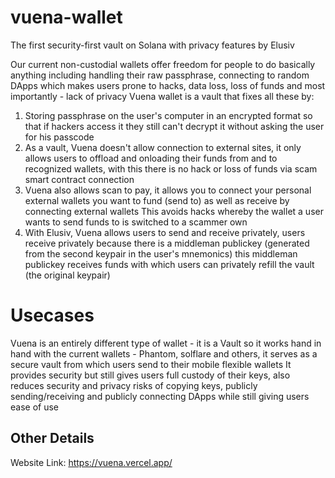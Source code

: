 # vuena-wallet
The first security-first vault on Solana with privacy features by Elusiv

Our current non-custodial wallets offer freedom for people to do basically anything including handling their raw passphrase, connecting to random DApps which makes users prone to hacks, data loss, loss of funds and most importantly - lack of privacy
Vuena wallet is a vault that fixes all these by:
1. Storing passphrase on the user's computer in an encrypted format so that if hackers access it they still can't decrypt it without asking the user for his passcode
2. As a vault, Vuena doesn't allow connection to external sites, it only allows users to offload and onloading their funds from and to recognized wallets, with this there is no hack or loss of funds via scam smart contract connection
3. Vuena also allows scan to pay, it allows you to
connect your personal external wallets you want to fund (send to) as well as receive by connecting external wallets
This avoids hacks whereby the wallet a user wants to send funds to is switched to a scammer own
4. With Elusiv, Vuena allows users to send and receive privately, users receive privately because there is a middleman publickey (generated from the second keypair in the user's mnemonics) this middleman publickey receives funds with which users can privately refill the vault (the original keypair)

# Usecases
Vuena is an entirely different type of wallet - it is a Vault so it works hand in hand with the current wallets - Phantom, solflare and others, it serves as a secure vault from which users send to their mobile flexible wallets
It provides security but still gives users full custody of their keys, also reduces security and privacy risks of copying keys, publicly sending/receiving and publicly connecting DApps while still giving  users ease of use

## Other Details
Website Link:  https://vuena.vercel.app/<br/>
